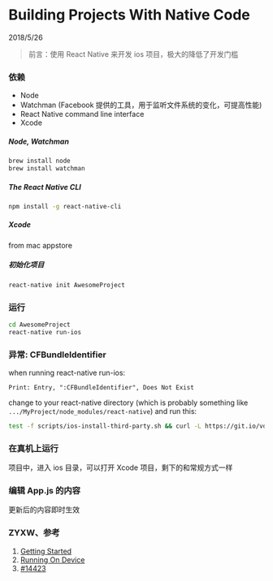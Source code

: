 # Building Projects With Native Code
2018/5/26


> 前言：使用 React Native 来开发 ios 项目，极大的降低了开发门槛

### 依赖
- Node
- Watchman (Facebook 提供的工具，用于监听文件系统的变化，可提高性能)
- React Native command line interface
- Xcode

##### Node, Watchman
```bash
brew install node
brew install watchman
```


##### The React Native CLI
```bash
npm install -g react-native-cli
```


##### Xcode
from mac appstore

##### 初始化项目
```bash
react-native init AwesomeProject
```

### 运行
```bash
cd AwesomeProject
react-native run-ios
```


### 异常: CFBundleIdentifier

when running react-native run-ios:

```
Print: Entry, ":CFBundleIdentifier", Does Not Exist
```

change to your react-native directory (which is probably something like `.../MyProject/node_modules/react-native`) and run this:
```bash
test -f scripts/ios-install-third-party.sh && curl -L https://git.io/vd3np | bash || echo must cd to react-native directory first

```


### 在真机上运行
项目中，进入 ios 目录，可以打开 Xcode 项目，剩下的和常规方式一样


### 编辑 App.js 的内容
更新后的内容即时生效



### ZYXW、参考
1. [Getting Started](https://facebook.github.io/react-native/docs/getting-started.html)
2. [Running On Device](https://facebook.github.io/react-native/docs/running-on-device.html)
3. [#14423](https://github.com/facebook/react-native/issues/14423)
